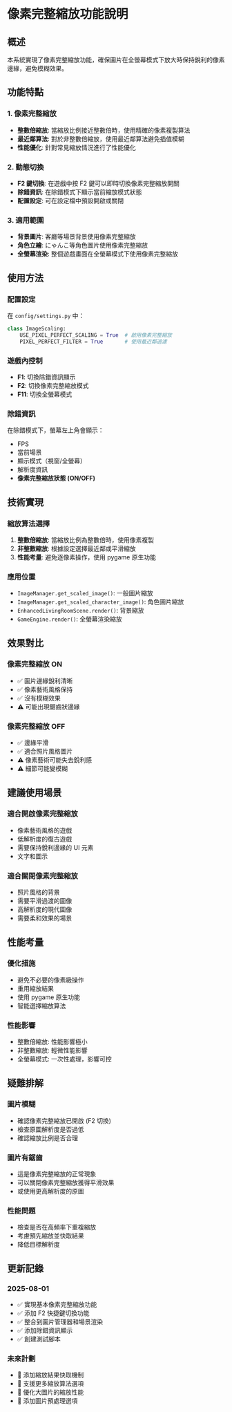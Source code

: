 # 像素完整縮放功能說明

## 概述

本系統實現了像素完整縮放功能，確保圖片在全螢幕模式下放大時保持銳利的像素邊緣，避免模糊效果。

## 功能特點

### 1. 像素完整縮放

- **整數倍縮放**: 當縮放比例接近整數倍時，使用精確的像素複製算法
- **最近鄰算法**: 對於非整數倍縮放，使用最近鄰算法避免插值模糊
- **性能優化**: 針對常見縮放情況進行了性能優化

### 2. 動態切換

- **F2 鍵切換**: 在遊戲中按 F2 鍵可以即時切換像素完整縮放開關
- **除錯資訊**: 在除錯模式下顯示當前縮放模式狀態
- **配置設定**: 可在設定檔中預設開啟或關閉

### 3. 適用範圍

- **背景圖片**: 客廳等場景背景使用像素完整縮放
- **角色立繪**: にゃんこ等角色圖片使用像素完整縮放
- **全螢幕渲染**: 整個遊戲畫面在全螢幕模式下使用像素完整縮放

## 使用方法

### 配置設定

在 `config/settings.py` 中：

```python
class ImageScaling:
    USE_PIXEL_PERFECT_SCALING = True  # 啟用像素完整縮放
    PIXEL_PERFECT_FILTER = True       # 使用最近鄰過濾
```

### 遊戲內控制

- **F1**: 切換除錯資訊顯示
- **F2**: 切換像素完整縮放模式
- **F11**: 切換全螢幕模式

### 除錯資訊

在除錯模式下，螢幕左上角會顯示：

- FPS
- 當前場景
- 顯示模式（視窗/全螢幕）
- 解析度資訊
- **像素完整縮放狀態 (ON/OFF)**

## 技術實現

### 縮放算法選擇

1. **整數倍縮放**: 當縮放比例為整數倍時，使用像素複製
2. **非整數縮放**: 根據設定選擇最近鄰或平滑縮放
3. **性能考量**: 避免逐像素操作，使用 pygame 原生功能

### 應用位置

- `ImageManager.get_scaled_image()`: 一般圖片縮放
- `ImageManager.get_scaled_character_image()`: 角色圖片縮放
- `EnhancedLivingRoomScene.render()`: 背景縮放
- `GameEngine.render()`: 全螢幕渲染縮放

## 效果對比

### 像素完整縮放 ON

- ✅ 圖片邊緣銳利清晰
- ✅ 像素藝術風格保持
- ✅ 沒有模糊效果
- ⚠️ 可能出現鋸齒狀邊緣

### 像素完整縮放 OFF

- ✅ 邊緣平滑
- ✅ 適合照片風格圖片
- ⚠️ 像素藝術可能失去銳利感
- ⚠️ 細節可能變模糊

## 建議使用場景

### 適合開啟像素完整縮放

- 像素藝術風格的遊戲
- 低解析度的復古遊戲
- 需要保持銳利邊緣的 UI 元素
- 文字和圖示

### 適合關閉像素完整縮放

- 照片風格的背景
- 需要平滑過渡的圖像
- 高解析度的現代圖像
- 需要柔和效果的場景

## 性能考量

### 優化措施

- 避免不必要的像素級操作
- 重用縮放結果
- 使用 pygame 原生功能
- 智能選擇縮放算法

### 性能影響

- 整數倍縮放: 性能影響極小
- 非整數縮放: 輕微性能影響
- 全螢幕模式: 一次性處理，影響可控

## 疑難排解

### 圖片模糊

- 確認像素完整縮放已開啟 (F2 切換)
- 檢查原圖解析度是否過低
- 確認縮放比例是否合理

### 圖片有鋸齒

- 這是像素完整縮放的正常現象
- 可以關閉像素完整縮放獲得平滑效果
- 或使用更高解析度的原圖

### 性能問題

- 檢查是否在高頻率下重複縮放
- 考慮預先縮放並快取結果
- 降低目標解析度

## 更新記錄

### 2025-08-01

- ✅ 實現基本像素完整縮放功能
- ✅ 添加 F2 快捷鍵切換功能
- ✅ 整合到圖片管理器和場景渲染
- ✅ 添加除錯資訊顯示
- ✅ 創建測試腳本

### 未來計劃

- 🔄 添加縮放結果快取機制
- 🔄 支援更多縮放算法選項
- 🔄 優化大圖片的縮放性能
- 🔄 添加圖片預處理選項
